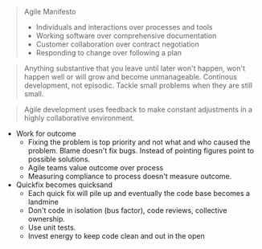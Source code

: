 > Agile Manifesto
>  * Individuals and interactions over processes and tools
>  * Working software over comprehensive documentation
>  * Customer collaboration over contract negotiation
>  * Responding to change over following a plan

> Anything substantive that you leave until later won't happen, won't happen well or will grow and become unmanageable. Continous development, not episodic. Tackle small problems when they are still small. 

> Agile development uses feedback to make constant adjustments in a highly collaborative environment. 

* Work for outcome
	* Fixing the problem is top priority and not what and who caused the problem. Blame doesn't fix bugs. Instead of pointing figures point to possible solutions. 
	* Agile teams value outcome over process
	* Measuring compliance to process doesn't measure outcome.
*  Quickfix becomes quicksand
	*  Each quick fix will pile up and eventually the code base becomes a landmine
	*  Don't code in isolation (bus factor), code reviews, collective ownership.
	*  Use unit tests. 
	*  Invest energy to keep code clean and out in the open
